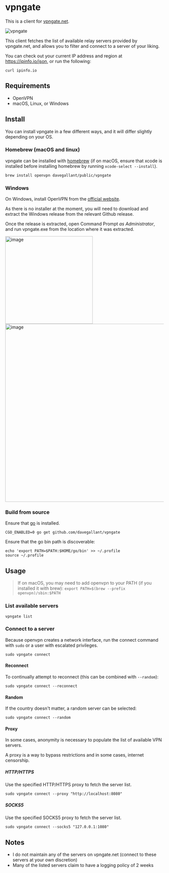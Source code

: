 # vpngate

This is a client for [vpngate.net](https://www.vpngate.net/).

![vpngate](https://github.com/user-attachments/assets/dafa2702-8d68-4b5f-badb-2c53ddd68991)

This client fetches the list of available relay servers provided by vpngate.net, and allows you to filter and connect to a server of your liking.

You can check out your current IP address and region at <https://ipinfo.io/json>, or run the following:

```shell
curl ipinfo.io
```

## Requirements

- OpenVPN
- macOS, Linux, or Windows

## Install

You can install vpngate in a few different ways, and it will differ slightly depending on your OS.

### Homebrew (macOS and linux)

vpngate can be installed with [homebrew](https://brew.sh/) (if on macOS, ensure that xcode is installed before installing homebrew by running `xcode-select --install`).

```shell
brew install openvpn davegallant/public/vpngate
```

### Windows

On Windows, install OpenVPN from the [official website](https://openvpn.net/community-downloads/).

As there is no installer at the moment, you will need to download and extract the Windows release from the relevant Github release.

Once the release is extracted, open Command Prompt *as Administrator*, and run vpngate.exe from the location where it was extracted.

<img width="278" alt="image" src="https://github.com/user-attachments/assets/fb47270d-82bb-4790-833a-377b874c8104">

<img width="565" alt="image" src="https://github.com/user-attachments/assets/42287904-6c00-48d1-bff3-9757cf250519">

### Build from source

Ensure that [go](https://golang.org/doc/install) is installed.

```shell
CGO_ENABLED=0 go get github.com/davegallant/vpngate
```

Ensure that the go bin path is discoverable:

```shell
echo 'export PATH=$PATH:$HOME/go/bin' >> ~/.profile
source ~/.profile
```

## Usage

> If on macOS, you may need to add openvpn to your PATH (if you installed it with brew): `export PATH=$(brew --prefix openvpn)/sbin:$PATH`

### List available servers

```shell
vpngate list
```

### Connect to a server

Because openvpn creates a network interface, run the connect command with `sudo` or a user with escalated privileges.

```shell
sudo vpngate connect
```

#### Reconnect

To continually attempt to reconnect (this can be combined with `--random`):

```shell
sudo vpngate connect --reconnect
```

#### Random

If the country doesn't matter, a random server can be selected:

```shell
sudo vpngate connect --random
```

#### Proxy

In some cases, anonymity is necessary to populate the list of available VPN servers.

A proxy is a way to bypass restrictions and in some cases, internet censorship.

##### HTTP/HTTPS

Use the specified HTTP/HTTPS proxy to fetch the server list.

```shell
sudo vpngate connect --proxy "http://localhost:8080"
```

##### SOCKS5

Use the specified SOCKS5 proxy to fetch the server list.

```shell
sudo vpngate connect --socks5 "127.0.0.1:1080"
```

## Notes

- I do not maintain any of the servers on vpngate.net (connect to these servers at your own discretion)
- Many of the listed servers claim to have a logging policy of 2 weeks
